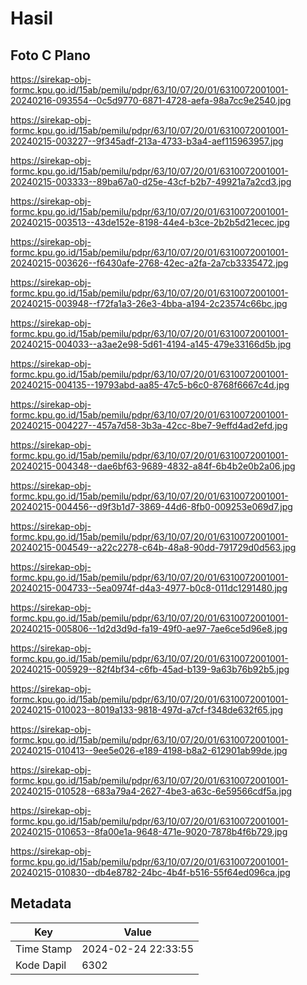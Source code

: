 # Hasil

## Foto C Plano

https://sirekap-obj-formc.kpu.go.id/15ab/pemilu/pdpr/63/10/07/20/01/6310072001001-20240216-093554--0c5d9770-6871-4728-aefa-98a7cc9e2540.jpg

https://sirekap-obj-formc.kpu.go.id/15ab/pemilu/pdpr/63/10/07/20/01/6310072001001-20240215-003227--9f345adf-213a-4733-b3a4-aef115963957.jpg

https://sirekap-obj-formc.kpu.go.id/15ab/pemilu/pdpr/63/10/07/20/01/6310072001001-20240215-003333--89ba67a0-d25e-43cf-b2b7-49921a7a2cd3.jpg

https://sirekap-obj-formc.kpu.go.id/15ab/pemilu/pdpr/63/10/07/20/01/6310072001001-20240215-003513--43de152e-8198-44e4-b3ce-2b2b5d21ecec.jpg

https://sirekap-obj-formc.kpu.go.id/15ab/pemilu/pdpr/63/10/07/20/01/6310072001001-20240215-003626--f6430afe-2768-42ec-a2fa-2a7cb3335472.jpg

https://sirekap-obj-formc.kpu.go.id/15ab/pemilu/pdpr/63/10/07/20/01/6310072001001-20240215-003948--f72fa1a3-26e3-4bba-a194-2c23574c66bc.jpg

https://sirekap-obj-formc.kpu.go.id/15ab/pemilu/pdpr/63/10/07/20/01/6310072001001-20240215-004033--a3ae2e98-5d61-4194-a145-479e33166d5b.jpg

https://sirekap-obj-formc.kpu.go.id/15ab/pemilu/pdpr/63/10/07/20/01/6310072001001-20240215-004135--19793abd-aa85-47c5-b6c0-8768f6667c4d.jpg

https://sirekap-obj-formc.kpu.go.id/15ab/pemilu/pdpr/63/10/07/20/01/6310072001001-20240215-004227--457a7d58-3b3a-42cc-8be7-9effd4ad2efd.jpg

https://sirekap-obj-formc.kpu.go.id/15ab/pemilu/pdpr/63/10/07/20/01/6310072001001-20240215-004348--dae6bf63-9689-4832-a84f-6b4b2e0b2a06.jpg

https://sirekap-obj-formc.kpu.go.id/15ab/pemilu/pdpr/63/10/07/20/01/6310072001001-20240215-004456--d9f3b1d7-3869-44d6-8fb0-009253e069d7.jpg

https://sirekap-obj-formc.kpu.go.id/15ab/pemilu/pdpr/63/10/07/20/01/6310072001001-20240215-004549--a22c2278-c64b-48a8-90dd-791729d0d563.jpg

https://sirekap-obj-formc.kpu.go.id/15ab/pemilu/pdpr/63/10/07/20/01/6310072001001-20240215-004733--5ea0974f-d4a3-4977-b0c8-011dc1291480.jpg

https://sirekap-obj-formc.kpu.go.id/15ab/pemilu/pdpr/63/10/07/20/01/6310072001001-20240215-005806--1d2d3d9d-fa19-49f0-ae97-7ae6ce5d96e8.jpg

https://sirekap-obj-formc.kpu.go.id/15ab/pemilu/pdpr/63/10/07/20/01/6310072001001-20240215-005929--82f4bf34-c6fb-45ad-b139-9a63b76b92b5.jpg

https://sirekap-obj-formc.kpu.go.id/15ab/pemilu/pdpr/63/10/07/20/01/6310072001001-20240215-010023--8019a133-9818-497d-a7cf-f348de632f65.jpg

https://sirekap-obj-formc.kpu.go.id/15ab/pemilu/pdpr/63/10/07/20/01/6310072001001-20240215-010413--9ee5e026-e189-4198-b8a2-612901ab99de.jpg

https://sirekap-obj-formc.kpu.go.id/15ab/pemilu/pdpr/63/10/07/20/01/6310072001001-20240215-010528--683a79a4-2627-4be3-a63c-6e59566cdf5a.jpg

https://sirekap-obj-formc.kpu.go.id/15ab/pemilu/pdpr/63/10/07/20/01/6310072001001-20240215-010653--8fa00e1a-9648-471e-9020-7878b4f6b729.jpg

https://sirekap-obj-formc.kpu.go.id/15ab/pemilu/pdpr/63/10/07/20/01/6310072001001-20240215-010830--db4e8782-24bc-4b4f-b516-55f64ed096ca.jpg


## Metadata

| Key        | Value               |
| ---------- | ------------------- |
| Time Stamp | 2024-02-24 22:33:55 |
| Kode Dapil | 6302                |




